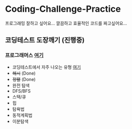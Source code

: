 # Coding-Challenge-Practice

프로그래밍 잘하고 싶어요...
깔끔하고 효율적인 코드를 짜고싶어요...

## 코딩테스트 도장깨기 (진행중)
### 프로그래머스 [여기](https://programmers.co.kr/learn/challenges)
- 코딩테스트에서 자주 나오는 유형 [여기](https://programmers.co.kr/learn/challenges?tab=algorithm_practice_kit)
- ~~해시~~ (Done) 
- ~~정렬~~ (Done)
- 완전 탐색
- DFS/BFS
- 스택/큐
- 힙
- 탐욕법
- 동적계획법
- 이분탐색 


